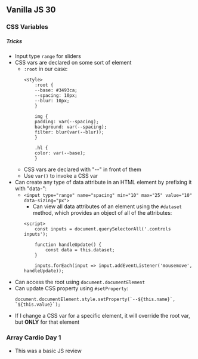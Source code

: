 ## Vanilla JS 30
### CSS Variables
##### Tricks
* Input type `range` for sliders
* CSS vars are declared on some sort of element
    * `:root` in our case:
        ```
        <style>
            :root {
            --base: #3493ca;
            --spacing: 10px;
            --blur: 10px;
            }

            img {
            padding: var(--spacing);
            background: var(--spacing);
            filter: blur(var(--blur));
            }

            .hl {
            color: var(--base);
            }
        ```
    * CSS vars are declared with "--" in front of them
    * Use `var()` to invoke a CSS var
* Can create any type of data attribute in an HTML element by prefixing it with "data-":
    * `<input type="range" name="spacing" min="10" max="25" value="10" data-sizing="px">`
        * Can view all data attributes of an element using the `#dataset` method, which provides an object of all of the attributes:
        ```
        <script>
            const inputs = document.querySelectorAll('.controls inputs');

            function handleUpdate() {
                const data = this.dataset;
            }

            inputs.forEach(input => input.addEventListener('mousemove', handleUpdate));
        ```
* Can access the root using `document.documentElement`
* Can update CSS property using `#setProperty`:
    ```
    document.documentElement.style.setProperty(`--${this.name}`, `${this.value}`);
    ```
* If I change a CSS var for a specific element, it will override the root var, but **ONLY** for that element

### Array Cardio Day 1
* This was a basic JS review